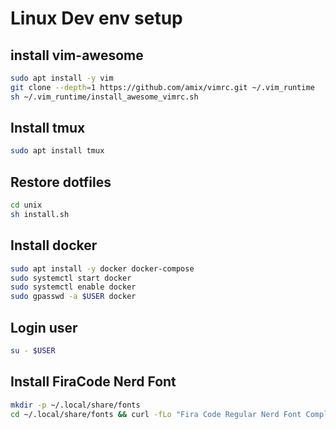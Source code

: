 # Linux Dev env setup

## install vim-awesome

```bash
sudo apt install -y vim
git clone --depth=1 https://github.com/amix/vimrc.git ~/.vim_runtime
sh ~/.vim_runtime/install_awesome_vimrc.sh
```

## Install tmux

```bash
sudo apt install tmux
```

## Restore dotfiles

```bash
cd unix
sh install.sh
```

## Install docker

```bash
sudo apt install -y docker docker-compose
sudo systemctl start docker
sudo systemctl enable docker
sudo gpasswd -a $USER docker

```

## Login user

```bash
su - $USER
```

## Install FiraCode Nerd Font

```bash
mkdir -p ~/.local/share/fonts
cd ~/.local/share/fonts && curl -fLo "Fira Code Regular Nerd Font Complete Mono.ttf" https://github.com/ryanoasis/nerd-fonts/raw/master/patched-fonts/FiraCode/Regular/complete/Fira%20Code%20Regular%20Nerd%20Font%20Complete%20Mono.ttf
```

